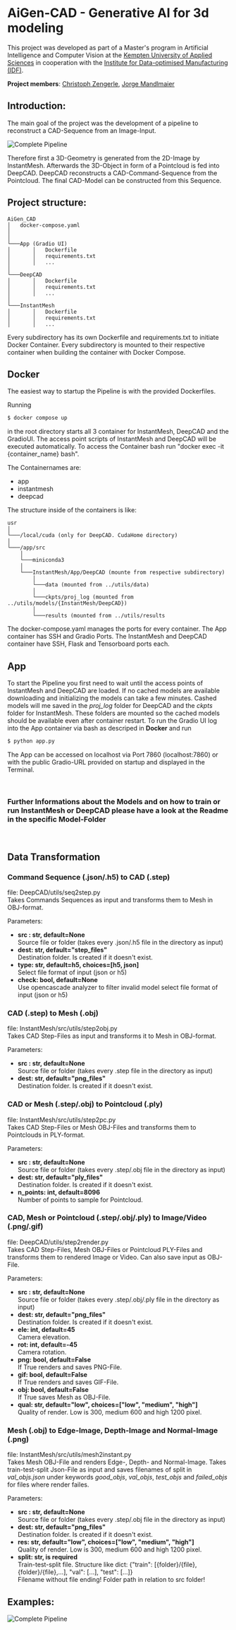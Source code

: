 # AiGen-CAD - Generative AI for 3d modeling

This project was developed as part of a Master's program in Artificial Intelligence and Computer Vision at the [Kempten University of Applied Sciences](https://www.hs-kempten.de/en/) in cooperation with the [Institute for Data-optimised Manufacturing (IDF)](https://www.hs-kempten.de/en/research/research-institutes/institute-for-data-optimized-manufacturing-idf).

**Project members**: [Christoph Zengerle](https://github.com/christophzengerle), [Jorge Mandlmaier](https://github.com/huber-jr)

## Introduction:

The main goal of the project was the development of a pipeline to reconstruct a CAD-Sequence from an Image-Input.

![Complete Pipeline](./.assets/pipeline.png)

Therefore first a 3D-Geometry is generated from the 2D-Image by InstantMesh. Afterwards the 3D-Object in form of a Pointcloud is fed into DeepCAD. DeepCAD reconstructs a CAD-Command-Sequence from the Pointcloud. The final CAD-Model can be constructed from this Sequence.

## Project structure:

```
AiGen_CAD
│   docker-compose.yaml
│
│
└───App (Gradio UI)
│       │   Dockerfile
│       │   requirements.txt
│       │   ...
│
└───DeepCAD
│       │   Dockerfile
│       │   requirements.txt
│       │   ...
│
└───InstantMesh
│       │   Dockerfile
│       │   requirements.txt
│       │   ...
```

Every subdirectory has its own Dockerfile and requirements.txt to initiate Docker Container.
Every subdirectory is mounted to their respective container when building the container with Docker Compose.

## Docker

The easiest way to startup the Pipeline is with the provided Dockerfiles.

Running

```bash
$ docker compose up
```

in the root directory starts all 3 container for InstantMesh, DeepCAD and the GradioUI.
The access point scripts of InstantMesh and DeepCAD will be executed automatically.
To access the Container bash run "docker exec -it {container_name} bash".

The Containernames are:

- app
- instantmesh
- deepcad

The structure inside of the containers is like:

```
usr
│
└───/local/cuda (only for DeepCAD. CudaHome directory)
│
└───/app/src
    │
    └───miniconda3
    │
    └───InstantMesh/App/DeepCAD (mounte from respective subdirectory)
        │
        └───data (mounted from ../utils/data)
        │
        └───ckpts/proj_log (mounted from ../utils/models/{InstantMesh/DeepCAD})
        │
        └───results (mounted from ../utils/results
```

The docker-compose.yaml manages the ports for every container. The App container has SSH and Gradio Ports.
The InstantMesh and DeepCAD container have SSH, Flask and Tensorboard ports each.

## App

To start the Pipeline you first need to wait until the access points of InstantMesh and DeepCAD are loaded.
If no cached models are available downloading and initializing the models can take a few minutes.
Cashed models will me saved in the _proj_log_ folder for DeepCAD and the _ckpts_ folder for InstantMesh.
These folders are mounted so the cached models should be available even after container restart.
To run the Gradio UI log into the App container via bash as descriped in **Docker** and run

```bash
$ python app.py
```

The App can be accessed on localhost via Port 7860 (localhost:7860) or with the public Gradio-URL provided on startup and displayed in the Terminal.

<br>

### **Further Informations about the Models and on how to train or run InstantMesh or DeepCAD please have a look at the Readme in the specific Model-Folder**

<br>

## Data Transformation

### Command Sequence (.json/.h5) to CAD (.step)

file: DeepCAD/utils/seq2step.py  
Takes Commands Sequences as input and transforms them to Mesh in OBJ-format.

Parameters:

- **src : str, default=None**  
  Source file or folder (takes every .json/.h5 file in the directory as input)
- **dest: str, default="step_files"**  
  Destination folder. Is created if it doesn't exist.
- **type: str, default=h5, choices=[h5, json]**  
  Select file format of input (json or h5)
- **check: bool, default=None**  
  Use opencascade analyzer to filter invalid model
  select file format of input (json or h5)

### CAD (.step) to Mesh (.obj)

file: InstantMesh/src/utils/step2obj.py  
Takes CAD Step-Files as input and transforms it to Mesh in OBJ-format.

Parameters:

- **src : str, default=None**  
  Source file or folder (takes every .step file in the directory as input)
- **dest: str, default="png_files"**  
  Destination folder. Is created if it doesn't exist.

### CAD or Mesh (.step/.obj) to Pointcloud (.ply)

file: InstantMesh/src/utils/step2pc.py  
Takes CAD Step-Files or Mesh OBJ-Files and transforms them to Pointclouds in PLY-format.

Parameters:

- **src : str, default=None**  
  Source file or folder (takes every .step/.obj file in the directory as input)
- **dest: str, default="ply_files"**  
  Destination folder. Is created if it doesn't exist.
- **n_points: int, default=8096**  
  Number of points to sample for Pointcloud.

### CAD, Mesh or Pointcloud (.step/.obj/.ply) to Image/Video (.png/.gif)

file: DeepCAD/utils/step2render.py  
Takes CAD Step-Files, Mesh OBJ-Files or Pointcloud PLY-Files and transforms them to rendered Image or Video. Can also save input as OBJ-File.

Parameters:

- **src : str, default=None**  
  Source file or folder (takes every .step/.obj/.ply file in the directory as input)
- **dest: str, default="png_files"**  
  Destination folder. Is created if it doesn't exist.
- **ele: int, default=45**  
  Camera elevation.
- **rot: int, default=-45**  
  Camera rotation.
- **png: bool, default=False**  
  If True renders and saves PNG-File.
- **gif: bool, default=False**  
  If True renders and saves GIF-File.
- **obj: bool, default=False**  
  If True saves Mesh as OBJ-File.
- **qual: str, default="low", choices=["low", "medium", "high"]**  
  Quality of render. Low is 300, medium 600 and high 1200 pixel.

### Mesh (.obj) to Edge-Image, Depth-Image and Normal-Image (.png)

file: InstantMesh/src/utils/mesh2instant.py  
Takes Mesh OBJ-File and renders Edge-, Depth- and Normal-Image.
Takes train-test-split Json-File as input and saves filenames of split in
_val_objs.json_ under keywords _good_objs_, _val_objs_, _test_objs_ and _failed_objs_ for files where render failes.

Parameters:

- **src : str, default=None**  
  Source file or folder (takes every .step/.obj file in the directory as input)
- **dest: str, default="png_files"**  
  Destination folder. Is created if it doesn't exist.
- **res: str, default="low", choices=["low", "medium", "high"]**  
  Quality of render. Low is 300, medium 600 and high 1200 pixel.
- **split: str, is required**  
  Train-test-split file. Structure like dict: {"train": [{folder}/{file}, {folder}/{file},...], "val": [...], "test": [...]}  
  Filename without file ending! Folder path in relation to src folder!

## Examples:

![Complete Pipeline](./.assets/pipeline_results.png)
